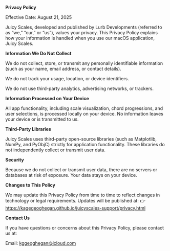 **Privacy Policy**

Effective Date: August 21, 2025

Juicy Scales, developed and published by Lurb Developments (referred to as “we,” “our,” or “us”), values your privacy. This Privacy Policy explains how your information is handled when you use our macOS application, Juicy Scales.

**Information We Do Not Collect**

We do not collect, store, or transmit any personally identifiable information (such as your name, email address, or contact details).

We do not track your usage, location, or device identifiers.

We do not use third-party analytics, advertising networks, or trackers.

**Information Processed on Your Device**

All app functionality, including scale visualization, chord progressions, and user selections, is processed locally on your device. No information leaves your device or is transmitted to us.

**Third-Party Libraries**

Juicy Scales uses third-party open-source libraries (such as Matplotlib, NumPy, and PyObjC) strictly for application functionality. These libraries do not independently collect or transmit user data.

**Security**

Because we do not collect or transmit user data, there are no servers or databases at risk of exposure. Your data stays on your device.

**Changes to This Policy**

We may update this Privacy Policy from time to time to reflect changes in technology or legal requirements. Updates will be published at:
👉 https://kagegeoghegan.github.io/juicyscales-support/privacy.html

**Contact Us**

If you have questions or concerns about this Privacy Policy, please contact us at:

Email: kggeoghegan@icloud.com
